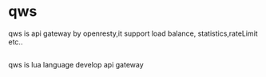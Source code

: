 # qws
qws is api gateway by openresty,it support load balance, statistics,rateLimit etc..

##
qws is lua language develop api gateway
